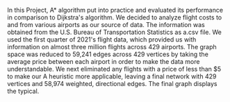 In this Project, A* algorithm put into practice and evaluated its performance in comparison to Dijkstra's algorithm. We decided to analyze flight costs to and from various airports as our source of data. The information was obtained from the U.S. Bureau of Transportation Statistics as a.csv file. We used the first quarter of 2021's flight data, which provided us with information on almost three million flights across 429 airports. The graph space was reduced to 59,241 edges across 429 vertices by taking the average price between each airport in order to make the data more understandable. We next eliminated any flights with a price of less than $5 to make our A heuristic more applicable, leaving a final network with 429 vertices and 58,974 weighted, directional edges. The final graph displays the typical.
